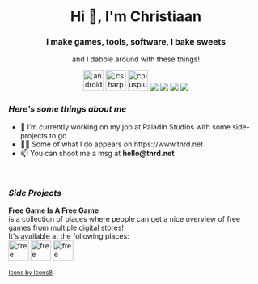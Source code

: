<h1 align="center">Hi 👋, I'm Christiaan</h1>
<h3 align="center">I make games, tools, software, I bake sweets</h3>
<p align="center">and I dabble around with these things!</p>
<p align="center">
    <img src="https://img.icons8.com/ios/50/000000/android-os.png" alt="android" width="40" height="40"/>
    <img src="https://img.icons8.com/ios/50/000000/c-sharp-logo.png" alt="csharp" width="40" height="40"/>
    <img src="https://img.icons8.com/ios/50/000000/c-plus-plus-logo.png" alt="cplusplus" width="40" height="40" />
    <img src="https://img.icons8.com/ios/50/000000/docker.png"/>
    <img src="https://img.icons8.com/ios/50/000000/git.png"/>
    <img src="https://img.icons8.com/ios/50/000000/kotlin.png"/>
    <img src="https://img.icons8.com/ios/50/000000/unity.png"/>
</p>

<p>
    <h3><i>Here's some things about me</i></h3>
    <ul>
        <li>🔭 I’m currently working on my job at Paladin Studios with some side-projects to go</li>
        <li>👨‍💻 Some of what I do appears on https://www.tnrd.net</li>
        <li>📫 You can shoot me a msg at <b>hello@tnrd.net</b></li>
    </ul>
</p>

<br>

<h3><i>Side Projects</i></h3>
<p align="left">
    <b>Free Game Is A Free Game</b>
    <br>
    is a collection of places where people can get a nice overview of free games from multiple digital stores!
    <br>
    It's available at the following places:
    <br>
    <a href="https://freegameisafreegame.com"><img src="https://img.icons8.com/ios/50/000000/internet-explorer.png" alt="free game is a free game website" width="40" height="40"/></a>
    <a href="https://discord.gg/d5yhkn7"><img src="https://img.icons8.com/ios/50/000000/discord-logo.png" alt="free game is a free game discord server" width="40" height="40"/></a>
    <a href="https://twitter.com/fgiafg"><img src="https://img.icons8.com/ios/50/000000/twitter.png" alt="free game is a free game twitter" width="40" height="40"/></a><br>
</p>

<!-- <p align="center">
    <img align="center" src="https://github-readme-stats.vercel.app/api?username=thundernerd&show_icons=true" alt="thundernerd" />
</p> -->

<!-- <p align="center">
    <a href="https://instagram.com/thundernerd" target="blank">
        <img align="center" src="https://img.icons8.com/ios/50/000000/instagram-new.png" alt="thundernerd" height="30" width="30" />
    </a>
    <a href="https://linkedin.com/in/chrusb" target="blank">
        <img align="center" src="https://img.icons8.com/ios/50/000000/linkedin.png" alt="chrusb" height="30" width="30" />
    </a>
    <a href="https://twitter.com/chrusb" target="blank">
        <img align="center" src="https://img.icons8.com/ios/50/000000/twitter.png" alt="chrusb" height="30" width="30" />
    </a>
</p> -->

<sub><a href="https://icons8.com/icon/22981/app-store">Icons by Icons8</a></sub>
